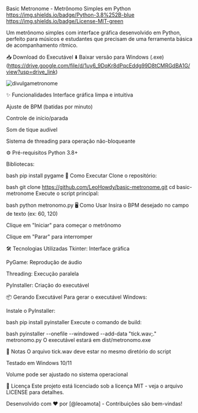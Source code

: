 Basic Metronome - Metrônomo Simples em Python
https://img.shields.io/badge/Python-3.8%252B-blue
https://img.shields.io/badge/License-MIT-green

Um metrônomo simples com interface gráfica desenvolvido em Python, perfeito para músicos e estudantes que precisam de uma ferramenta básica de acompanhamento rítmico.

📥 Download do Executável
⬇️ Baixar versão para Windows (.exe) (https://drive.google.com/file/d/1uy6_9DqKr8dPqcEddg99D8tCMRGdBA1G/view?usp=drive_link)

![divulgametronome](https://github.com/user-attachments/assets/660b1546-5d0e-443b-8202-6fb23337e142)

✨ Funcionalidades
Interface gráfica limpa e intuitiva

Ajuste de BPM (batidas por minuto)

Controle de início/parada

Som de tique audível

Sistema de threading para operação não-bloqueante

⚙️ Pré-requisitos
Python 3.8+

Bibliotecas:

bash
pip install pygame
🚀 Como Executar
Clone o repositório:

bash
git clone https://github.com/LeoHowdy/basic-metronome.git
cd basic-metronome
Execute o script principal:

bash
python metronomo.py
🖥️ Como Usar
Insira o BPM desejado no campo de texto (ex: 60, 120)

Clique em "Iniciar" para começar o metrônomo

Clique em "Parar" para interromper

🛠️ Tecnologias Utilizadas
Tkinter: Interface gráfica

PyGame: Reprodução de áudio

Threading: Execução paralela

PyInstaller: Criação do executável

📦 Gerando Executável
Para gerar o executável Windows:

Instale o PyInstaller:

bash
pip install pyinstaller
Execute o comando de build:

bash
pyinstaller --onefile --windowed --add-data "tick.wav;." metronomo.py
O executável estará em dist/metronomo.exe

📝 Notas
O arquivo tick.wav deve estar no mesmo diretório do script

Testado em Windows 10/11

Volume pode ser ajustado no sistema operacional

📄 Licença
Este projeto está licenciado sob a licença MIT - veja o arquivo LICENSE para detalhes.

Desenvolvido com ❤️ por [@leoamota] - Contribuições são bem-vindas!

